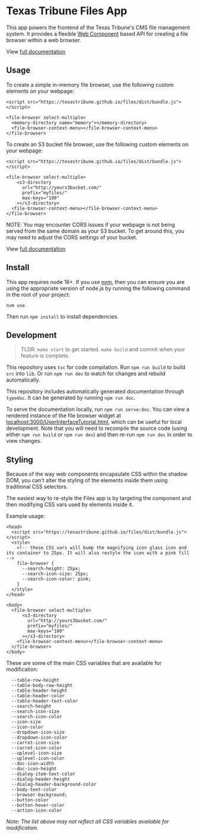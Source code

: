 # Texas Tribune Files App

This app powers the frontend of the Texas Tribune's CMS file management system. It provides a flexible [Web Component](https://developer.mozilla.org/en-US/docs/Web/Web_Components) based API for creating a file browser within a web browser.

View [full documentation](https://texastribune.github.io/files)

## Usage

To create a simple in-memory file browser, use the following custom elements on your webpage:

```
<script src="https://texastribune.github.io/files/dist/bundle.js"></script>

<file-browser select-multiple>
  <memory-directory name="memory"></memory-directory>
  <file-browser-context-menu></file-browser-context-menu>
</file-browser>
```

To create an S3 bucket file browser, use the following custom elements on your webpage:

```
<script src="https://texastribune.github.io/files/dist/bundle.js"></script>

<file-browser select-multiple>
    <s3-directory
      url="http://yours3bucket.com/"
      prefix="myfiles/"
      max-keys="100"
    ></s3-directory>
  <file-browser-context-menu></file-browser-context-menu>
</file-browser>
```

NOTE: You may encounter CORS issues if your webpage is not being served from the same domain as your S3 bucket. To get around this, you may need to adjust the CORS settings of your bucket.

View [full documentation](https://texastribune.github.io/files)

## Install

This app requires node 16+. If you use [nvm](https://https://github.com/nvm-sh/nvm), then you can ensure you are using the appropriate version of node.js by running the following command in the root of your project:

```
nvm use
```

Then run `npm install` to install dependencies.

## Development

> TLDR: `make start` to get started. `make build` and commit when your feature is complete.

This repository uses `tsc` for code compilation. Run `npm run build` to build `src` into `lib`. Or run `npm run dev` to watch for changes and rebuild automatically.

This repository includes automatically generated documentation through `typedoc`. It can be generated by running `npm run doc`.

To serve the documentation locally, run `npm run serve:doc`. You can view a rendered instance of the file browser widget at [localhost:3000/UserInterfaceTutorial.html](http://localhost:3000/UserInterfaceTutorial.html), which can be useful for local development. Note that you will need to recompile the source code (using either `npm run build` or `npm run dev`) and then re-run `npm run doc` in order to view changes.

## Styling

Because of the way web components encapsulate CSS within the shadow DOM, you can't alter the styling of the elements inside them using traditional CSS selectors.

The easiest way to re-style the Files app is by targeting the component and then modifying CSS vars used by elements inside it.

Example usage:

```
<head>
  <script src="https://texastribune.github.io/files/dist/bundle.js"></script>
  <style>
    <!-- these CSS vars will bump the magnifying icon glass icon and its container to 25px. It will also restyle the icon with a pink fill  -->
    file-browser {
      --search-height: 25px;
      --search-icon-size: 25px;
      --search-icon-color: pink;
    }
  </style>
</head>

<body>
  <file-browser select-multiple>
      <s3-directory
        url="http://yours3bucket.com/"
        prefix="myfiles/"
        max-keys="100"
      ></s3-directory>
    <file-browser-context-menu></file-browser-context-menu>
  </file-browser>
</body>
```

These are some of the main CSS variables that are available for modification:
```
  --table-row-height
  --table-body-row-height
  --table-header-height
  --table-header-color
  --table-header-text-color
  --search-height
  --search-icon-size
  --search-icon-color
  --icon-size
  --icon-color
  --dropdown-icon-size
  --dropdown-icon-color
  --carrot-icon-size
  --carrot-icon-color
  --uplevel-icon-size
  --uplevel-icon-color
  --doc-icon-width
  --doc-icon-height
  --dialog-item-text-color
  --dialog-header-height
  --dialog-header-background-color
  --body-text-color
  --browser-background;
  --button-color
  --button-hover-color
  --action-icon-color
```
_Note: The list above may not reflect all CSS variables available for modification._

